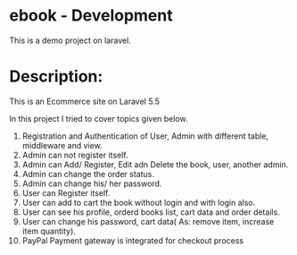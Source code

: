 # ebook - Development
This is a demo project on laravel.
# Description:
This is an Ecommerce site on Laravel 5.5

In this project I tried to cover topics given below.
1. Registration and Authentication of User, Admin with different table, middleware and view.
2. Admin can not register itself.
3. Admin can Add/ Register, Edit adn Delete the book, user, another admin.
4. Admin can change the order status.
5. Admin can change his/ her password.
6. User can Register itself.
7. User can add to cart the book without login and with login also.
8. User can see his profile, orderd books list, cart data and order details.
9. User can change his password, cart data( As: remove item, increase item quantity).
10. PayPal Payment gateway is integrated for checkout process
